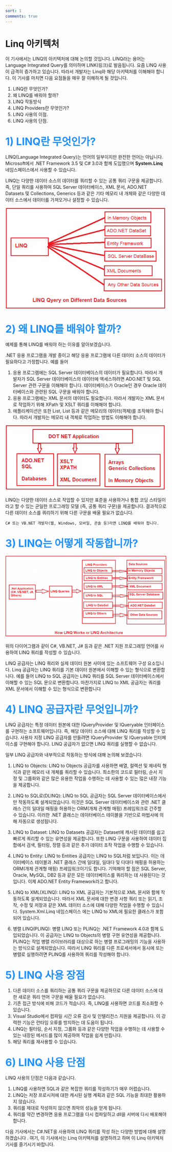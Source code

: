 ```yaml
---
sort: 1
comments: true
---
```


# Linq 아키텍처
이 기사에서는 LINQ의 아키텍처에 대해 논의할 것입니다. LINQ라는 용어는 Language Integrated Query를 의미하며 LINK(링크)로 발음됩니다. 요즘 LINQ 사용이 급격히 증가하고 있습니다. 따라서 개발자는 Linq와 해당 아키텍처를 이해해야 합니다. 이 기사를 마치면 다음 요점들을 매우 잘 이해하게 될 것입니다.

1. LINQ란 무엇인가?
2. 왜 LINQ를 배워야 할까?
3. LINQ 작동방식
4. LINQ Providers란 무엇인가?
5. LINQ 사용의 이점.
6. LINQ 사용의 단점.

## <font color='dodgerblue' size="6">1) LINQ란 무엇인가?</font>
LINQ(Language Integrated Query)는 언어의 일부이지만 완전한 언어는 아닙니다. Microsoft에서 .NET Framework 3.5 및 C# 3.0과 함께 도입했으며 **System.Linq** 네임스페이스에서 사용할 수 있습니다.

LINQ는 다양한 데이터 소스의 데이터를 쿼리할 수 있는 공통 쿼리 구문을 제공합니다. 즉, 단일 쿼리를 사용하여 SQL Server 데이터베이스, XML 문서, ADO.NET Datasets 및 Collections, Generics 등과 같은 기타 메모리 내 개체와 같은 다양한 데이터 소스에서 데이터를 가져오거나 설정할 수 있습니다.

![01_01_LinqQueryDiff](image/01/01_01_LinqQueryDiffDatasource.png)   

## <font color='dodgerblue' size="6">2) 왜 LINQ를 배워야 할까?</font>
예제를 통해 LINQ를 배워야 하는 이유를 알아보겠습니다.

.NET 응용 프로그램을 개발 중이고 해당 응용 프로그램에 다른 데이터 소스의 데이터가 필요하다고 가정합니다. 예를 들어 
1. 응용 프로그램에는 SQL Server 데이터베이스의 데이터가 필요합니다. 따라서 개발자가 SQL Server 데이터베이스의 데이터에 액세스하려면 ADO.NET 및 SQL Server 관련 구문을 이해해야 합니다. 데이터베이스가 Oracle인 경우 Oracle 데이터베이스와 관련된 SQL 구문을 배워야 합니다. 
2. 응용 프로그램에는 XML 문서의 데이터도 필요합니다. 따라서 개발자는 XML 문서로 작업하기 위해 XPath 및 XSLT 쿼리를 이해해야 합니다. 
3. 애플리케이션은 또한 List<Products>, List<Orders> 등과 같은 메모리의 데이터(객체)를 조작해야 합니다. 따라서 개발자는 메모리 내 객체로 작업하는 방법도 이해해야 합니다.


![01_02_LinqQuerySource](image/01/01_02_LinqQuerySource.png) 

LINQ는 다양한 데이터 소스로 작업할 수 있지만 표준을 사용하거나 통합 코딩 스타일이라고 할 수 있는 균일한 프로그래밍 모델 (즉, 공통 쿼리 구문)을 제공합니다. 결과적으로 다른 데이터 소스를 쿼리하기 위해 다른 구문을 배울 필요가 없습니다.

```note
C# 또는 VB.NET 개발자(웹, Windows, 모바일, 콘솔 등)라면 LINQ를 배워야 합니다.
```

## <font color='dodgerblue' size="6">3) LINQ는 어떻게 작동합니까?</font>


![01_03_HowWork](image/01/01_03_HowWork.png)   


위의 다이어그램과 같이 C#, VB.NET, J# 등과 같은 .NET 지원 프로그래밍 언어를 사용하여 LINQ 쿼리를 작성할 수 있습니다.

LINQ 공급자는 LINQ 쿼리와 실제 데이터 원본 사이에 있는 소프트웨어 구성 요소입니다. Linq 공급자는 LINQ 쿼리를 기본 데이터 원본에서 이해할 수 있는 형식으로 변환합니다. 예를 들어 LINQ to SQL 공급자는 LINQ 쿼리를 SQL Server 데이터베이스에서 이해할 수 있는 SQL 문으로 변환합니다. 마찬가지로 LINQ to XML 공급자는 쿼리를 XML 문서에서 이해할 수 있는 형식으로 변환합니다

## <font color='dodgerblue' size="6">4) LINQ 공급자란 무엇입니까?</font>

LINQ 공급자는 특정 데이터 원본에 대한 IQueryProvider 및 IQueryable 인터페이스를 구현하는 소프트웨어입니다. 즉, 해당 데이터 소스에 대해 LINQ 쿼리를 작성할 수 있습니다. 사용자 지정 LINQ 공급자를 만들려면 IQueryProvider 및 IQueryable 인터페이스를 구현해야 합니다. LINQ 공급자가 없으면 LINQ 쿼리를 실행할 수 없습니다.

일부 LINQ 공급자와 내부적으로 작동하는 방식에 대해 논의해 보겠습니다.

1. LINQ to Objects:
LINQ to Objects 공급자를 사용하면 배열, 컬렉션 및 제네릭 형식과 같은 메모리 내 개체를 쿼리할 수 있습니다. 최소한의 코드로 필터링, 순서 지정 및 그룹화와 같은 많은 유용한 작업을 수행하는 데 사용할 수 있는 많은 내장 기능을 제공합니다.

2. LINQ to SQL로(DLINQ):
LINQ to SQL 공급자는 SQL Server 데이터베이스에서만 작동하도록 설계되었습니다. 이것은 SQL Server 데이터베이스와 관련 .NET 클래스 간의 일대일 매핑을 허용하는 ORM(개체 관계형 매핑) 프레임워크로 간주할 수 있습니다. 이러한 .NET 클래스는 데이터베이스 테이블을 기반으로 마법사에 의해 자동으로 생성됩니다.

3. LINQ to Dataset:
LINQ to Datasets 공급자는 Dataset에 캐시된 데이터를 쉽고 빠르게 쿼리할 수 있는 유연성을 제공합니다. 또한 LINQ 구문을 사용하여 데이터 집합에서 검색, 필터링, 정렬 등과 ​​같은 추가 데이터 조작 작업을 수행할 수 있습니다.

4. LINQ to Entity:
LINQ to Entities 공급자는 LINQ to SQL처럼 보입니다. 이는 데이터베이스 테이블과 .NET 클래스 간에 일대일, 일대다 및 다대다 매핑을 허용하는 ORM(개체 관계형 매핑) 프레임워크이기도 합니다. 기억해야 할 점은 SQL Server, Oracle, MySQL, DB2 등과 같은 모든 데이터베이스를 쿼리하는 데 사용된다는 것입니다. 이제 ADO.NET Entity Framework라고 합니다.

5. LINQ to XML(XLINQ):
LINQ to XML 공급자는 기본적으로 XML 문서와 함께 작동하도록 설계되었습니다. 따라서 XML 문서에 대한 변경 사항 쿼리 또는 읽기, 조작, 수정 및 저장과 같은 XML 데이터 소스에 대해 다양한 작업을 수행할 수 있습니다. System.Xml.Linq 네임스페이스 에는 LINQ to XML에 필요한 클래스가 포함되어 있습니다.

6. 병렬 LINQ(PLINQ):
병렬 LINQ 또는 PLINQ는 .NET Framework 4.0과 함께 도입되었습니다. 이 공급자는 LINQ to Objects의 병렬 구현 유연성을 제공합니다. PLINQ는 작업 병렬 라이브러리를 대상으로 하는 병렬 프로그래밍의 기능을 사용하는 방식으로 설계되었습니다. 따라서 LINQ 쿼리를 다른 프로세서에서 동시에 또는 병렬로 실행하려면 PLINQ를 사용하여 쿼리를 작성해야 합니다.

## <font color='dodgerblue' size="6">5) LINQ 사용 장점</font>

1. 다른 데이터 소스를 쿼리하는 공통 쿼리 구문을 제공하므로 다른 데이터 소스에 대한 새로운 쿼리 언어 구문을 배울 필요가 없습니다.
2. 기존 접근 방식에 비해 코드가 적습니다. 즉, LINQ를 사용하면 코드를 최소화할 수 있습니다.
3. Visual Studio에서 컴파일 시간 오류 검사 및 인텔리전스 지원을 제공합니다. 이 강력한 기능은 런타임 오류를 방지하는 데 도움이 됩니다.
4. LINQ는 필터링, 순서 지정, 그룹화 등과 같은 다양한 작업을 수행하는 데 사용할 수 있는 내장된 메서드를 많이 제공하여 작업을 쉽게 만듭니다.
5. 해당 쿼리를 재사용할 수 있습니다.

## <font color='dodgerblue' size="6">6) LINQ 사용 단점</font>
LINQ 사용의 단점은 다음과 같습니다.

1. LINQ를 사용하면 SQL과 같은 복잡한 쿼리를 작성하기가 매우 어렵습니다.
2. LINQ는 저장 프로시저에 대한 캐시된 실행 계획과 같은 SQL 기능을 최대한 활용하지 않습니다.
3. 쿼리를 제대로 작성하지 않으면 최악의 성능을 얻게 됩니다.
4. 쿼리를 약간 변경하면 응용 프로그램을 다시 컴파일하고 dll을 서버에 다시 배포해야 합니다.

다음 기사에서는 C#.NET을 사용하여 LINQ 쿼리를 작성 하는 다양한 방법에 대해 설명하겠습니다 . 여기, 이 기사에서는 Linq 아키텍처를 설명하려고 하며 이 Linq 아키텍처 기사를 즐기시기 바랍니다.

